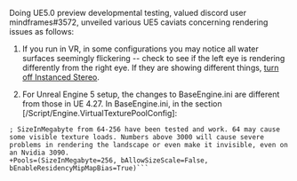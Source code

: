 Doing UE5.0 preview developmental testing, valued discord user mindframes#3572, unveiled various UE5 caviats concerning rendering issues as follows:


1. If you run in VR, in some configurations you may notice all water surfaces seemingly flickering -- check to see if the left eye is rendering differently from the right eye. If they are showing different things, [turn off Instanced Stereo](https://forums.unrealengine.com/t/4-26-water-system-in-vr-havent-gotten-it-to-work-properly-yet/155231/3).

2. For Unreal Engine 5 setup, the changes to BaseEngine.ini are different from those in UE 4.27.
In BaseEngine.ini, in the section [/Script/Engine.VirtualTexturePoolConfig]:
```[/Script/Engine.VirtualTexturePoolConfig]
; SizeInMegabyte from 64-256 have been tested and work. 64 may cause some visible texture loads. Numbers above 3000 will cause severe problems in rendering the landscape or even make it invisible, even on an Nvidia 3090.
+Pools=(SizeInMegabyte=256, bAllowSizeScale=False, bEnableResidencyMipMapBias=True)```
